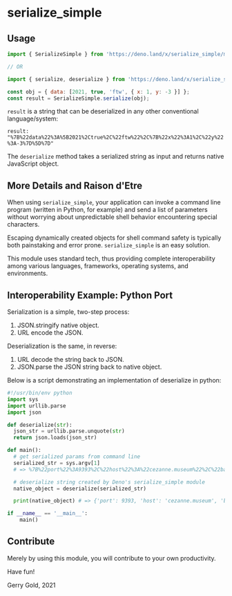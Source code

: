 # serialize_simple

## Usage
```javascript
import { SerializeSimple } from 'https://deno.land/x/serialize_simple/mod.ts';

// OR

import { serialize, deserialize } from 'https://deno.land/x/serialize_simple/mod.ts';

const obj = { data: [2021, true, 'ftw', { x: 1, y: -3 }] };
const result = SerializeSimple.serialize(obj);
```

`result` is a string that can be deserialized in any other conventional
language/system:

`result: "%7B%22data%22%3A%5B2021%2Ctrue%2C%22ftw%22%2C%7B%22x%22%3A1%2C%22y%22%3A-3%7D%5D%7D"`

The `deserialize` method takes a serialized string as input and returns native JavaScript object.

## More Details and Raison d'Etre

When using `serialize_simple`, your application can invoke a command line
program (written in Python, for example) and send a list of parameters
without worrying about unpredictable shell behavior encountering special
characters.

Escaping dynamically created objects for shell command safety is typically both
painstaking and error prone. `serialize_simple` is an easy solution.

This module uses standard tech, thus providing complete interoperability among
various languages, frameworks, operating systems, and environments.

## Interoperability Example: Python Port

Serialization is a simple, two-step process:

1. JSON.stringify native object.
2. URL encode the JSON.

Deserialization is the same, in reverse:

1. URL decode the string back to JSON.
2. JSON.parse the JSON string back to native object.

Below is a script demonstrating an implementation of deserialize in python:

```python
#!/usr/bin/env python
import sys
import urllib.parse
import json

def deserialize(str):
  json_str = urllib.parse.unquote(str)
  return json.loads(json_str)

def main():
  # get serialized params from command line
  serialized_str = sys.argv[1]
  # => %7B%22port%22%3A9393%2C%22host%22%3A%22cezanne.museum%22%2C%22baroque%22%3Afalse%7D

  # deserialize string created by Deno's serialize_simple module
  native_object = deserialize(serialized_str)

  print(native_object) # => {'port': 9393, 'host': 'cezanne.museum', 'baroque': False}

if __name__ == '__main__':
    main()
```

## Contribute

Merely by using this module, you will contribute to your own productivity.

Have fun!

Gerry Gold, 2021
